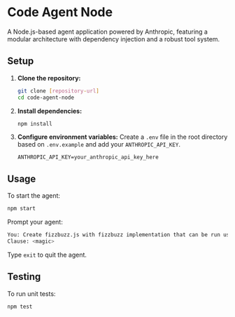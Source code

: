 # Code Agent Node

A Node.js-based agent application powered by Anthropic, featuring a modular architecture with dependency injection and a robust tool system.

## Setup

1.  **Clone the repository:**
    ```bash
    git clone [repository-url]
    cd code-agent-node
    ```
2.  **Install dependencies:**
    ```bash
    npm install
    ```
3.  **Configure environment variables:**
    Create a `.env` file in the root directory based on `.env.example` and add your `ANTHROPIC_API_KEY`.
    ```
    ANTHROPIC_API_KEY=your_anthropic_api_key_here
    ```

## Usage

To start the agent:

```bash
npm start
```

Prompt your agent:

```bash
You: Create fizzbuzz.js with fizzbuzz implementation that can be run using NodeJS
Clause: <magic>
```

Type `exit` to quit the agent.

## Testing

To run unit tests:

```bash
npm test
